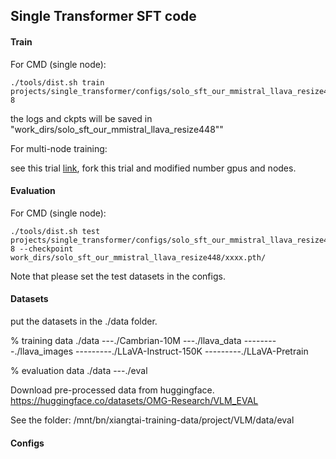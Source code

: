 ## Single Transformer SFT code


#### Train 

For CMD (single node):

```commandline
./tools/dist.sh train projects/single_transformer/configs/solo_sft_our_mmistral_llava_resize448.py 8 
```

the logs and ckpts will be saved in "work_dirs/solo_sft_our_mmistral_llava_resize448""

For multi-node training: 

see this trial [link](https://ml.bytedance.net/development/instance/jobs/3662970356615cd3?trialId=32717073), fork this trial and modified number gpus and nodes.

#### Evaluation

For CMD (single node):

```commandline
./tools/dist.sh test projects/single_transformer/configs/solo_sft_our_mmistral_llava_resize448_test.py 8 --checkpoint work_dirs/solo_sft_our_mmistral_llava_resize448/xxxx.pth/
```

Note that please set the test datasets in the configs.


#### Datasets

put the datasets in the ./data folder.

% training data
./data
---./Cambrian-10M
---./llava_data
---------./llava_images
---------./LLaVA-Instruct-150K
---------./LLaVA-Pretrain

% evaluation data 
./data
---./eval

Download pre-processed data from huggingface. https://huggingface.co/datasets/OMG-Research/VLM_EVAL

See the folder: /mnt/bn/xiangtai-training-data/project/VLM/data/eval


#### Configs

